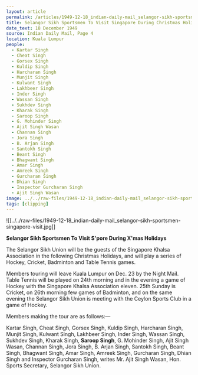 ```yaml
---
layout: article
permalink: /articles/1949-12-18_indian-daily-mail_selangor-sikh-sportsmen-singapore-visit/
title: Selangor Sikh Sportsmen To Visit Singapore During Christmas Holidays
date_text: 18 December 1949
source: Indian Daily Mail, Page 4
location: Kuala Lumpur
people:
  - Kartar Singh
  - Cheat Singh
  - Gorsex Singh
  - Kuldip Singh
  - Harcharan Singh
  - Munjit Singh
  - Kulwant Singh
  - Lakhbeer Singh
  - Inder Singh
  - Wassan Singh
  - Sukhdev Singh
  - Kharak Singh
  - Saroop Singh
  - G. Mohinder Singh
  - Ajit Singh Wasan
  - Channan Singh
  - Jora Singh
  - B. Arjan Singh
  - Santokh Singh
  - Beant Singh
  - Bhagwant Singh
  - Amar Singh
  - Amreek Singh
  - Gurcharan Singh
  - Dhian Singh
  - Inspector Gurcharan Singh
  - Ajit Singh Wasan
image: ../../raw-files/1949-12-18_indian-daily-mail_selangor-sikh-sportsmen-singapore-visit.jpg
tags: [clipping]
---
```


![[../../raw-files/1949-12-18_indian-daily-mail_selangor-sikh-sportsmen-singapore-visit.jpg]]

**Selangor Sikh Sportsmen To Visit S'pore During X'mas Holidays**

The Selangor Sikh Union will be the guests of the Singapore Khalsa Association in the following Christmas Holidays, and will play a series of Hockey, Cricket, Badminton and Table Tennis games.

Members touring will leave Kuala Lumpur on Dec. 23 by the Night Mail. Table Tennis will be played on 24th morning and in the evening a game of Hockey with the Singapore Khalsa Association eleven. 25th Sunday is Cricket, on 26th morning few games of Badminton, and on the same evening the Selangor Sikh Union is meeting with the Ceylon Sports Club in a game of Hockey.

Members making the tour are as follows:—

Kartar Singh, Cheat Singh, Gorsex Singh, Kuldip Singh, Harcharan Singh, Munjit Singh, Kulwant Singh, Lakhbeer Singh, Inder Singh, Wassan Singh, Sukhdev Singh, Kharak Singh, **Saroop Singh**, G. Mohinder Singh, Ajit Singh Wasan, Channan Singh, Jora Singh, B. Arjan Singh, Santokh Singh, Beant Singh, Bhagwant Singh, Amar Singh, Amreek Singh, Gurcharan Singh, Dhian Singh and Inspector Gurcharan Singh, writes Mr. Ajit Singh Wasan, Hon. Sports Secretary, Selangor Sikh Union.